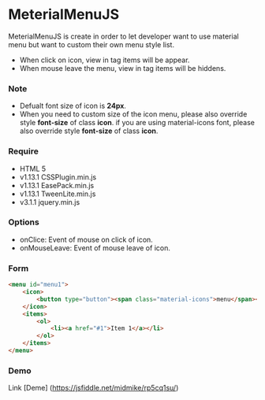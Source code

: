 # MeterialMenuJS
MeterialMenuJS is create in order to let developer want to use material menu but want to custom their own menu style list. 
- When click on icon, view in tag items will be appear. 
- When mouse leave the menu, view in tag items will be hiddens.

### Note
* Defualt font size of icon is **24px**.
* When you need to custom size of the icon menu, please also override style **font-size** of class **icon**.
  if you are using material-icons font, please also override style **font-size** of class **icon**.

### Require 
- HTML 5
- v1.13.1 CSSPlugin.min.js
- v1.13.1 EasePack.min.js
- v1.13.1 TweenLite.min.js
- v3.1.1 jquery.min.js

### Options

- onClice: Event of mouse on click of icon.
- onMouseLeave: Event of mouse leave of icon.

### Form

```html
<menu id="menu1">
    <icon>
        <button type="button"><span class="material-icons">menu</span></button>
    </icon>
    <items>
        <ol>
            <li><a href="#1">Item 1</a></li>
        </ol>
    </items>
</menu>
```
### Demo

<script async src="//jsfiddle.net/midmike/0ds3c55L/embed/"></script>
Link [Deme] (https://jsfiddle.net/midmike/rp5cq1su/)
